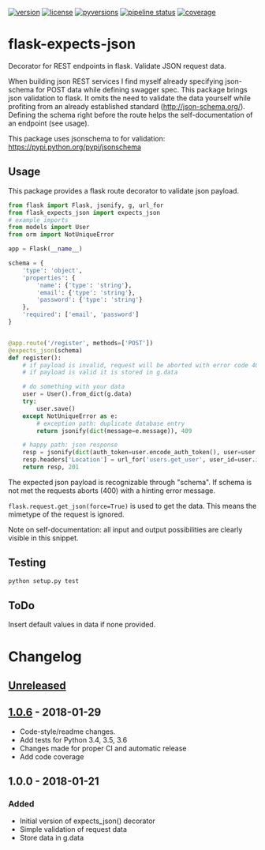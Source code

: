 [![version](https://img.shields.io/pypi/v/flask-expects-json.svg)](https://pypi.python.org/pypi/flask-expects-json)
[![license](https://img.shields.io/pypi/l/flask-expects-json.svg)](https://pypi.python.org/pypi/flask-expects-json)
[![pyversions](https://img.shields.io/pypi/pyversions/flask-expects-json.svg)](https://pypi.python.org/pypi/flask-expects-json)
[![pipeline status](https://travis-ci.org/Fischerfredl/flask-expects-json.svg?branch=master)](https://travis-ci.org/Fischerfredl/flask-expects-json)
[![coverage](https://img.shields.io/codecov/c/github/fischerfredl/flask-expects-json.svg)](https://codecov.io/gh/Fischerfredl/flask-expects-json)

# flask-expects-json

Decorator for REST endpoints in flask. Validate JSON request data.

When building json REST services I find myself already specifying json-schema for POST data while defining swagger spec. This package brings json validation to flask. It omits the need to validate the data yourself while profiting from an already established standard (http://json-schema.org/). Defining the schema right before the route helps the self-documentation of an endpoint (see usage).


This package uses jsonschema to for validation: https://pypi.python.org/pypi/jsonschema

## Usage

This package provides a flask route decorator to validate json payload.

```python
from flask import Flask, jsonify, g, url_for
from flask_expects_json import expects_json
# example imports
from models import User
from orm import NotUniqueError

app = Flask(__name__)

schema = {
    'type': 'object',
    'properties': {
        'name': {'type': 'string'},
        'email': {'type': 'string'},
        'password': {'type': 'string'}
    },
    'required': ['email', 'password']
}


@app.route('/register', methods=['POST'])
@expects_json(schema)
def register():
    # if payload is invalid, request will be aborted with error code 400
    # if payload is valid it is stored in g.data

    # do something with your data
    user = User().from_dict(g.data)
    try:
        user.save()
    except NotUniqueError as e:
        # exception path: duplicate database entry
        return jsonify(dict(message=e.message)), 409

    # happy path: json response
    resp = jsonify(dict(auth_token=user.encode_auth_token(), user=user.to_dict()})
    resp.headers['Location'] = url_for('users.get_user', user_id=user.id)
    return resp, 201
```

The expected json payload is recognizable through "schema". If schema is not met the requests aborts (400) with a hinting error message.

```flask.request.get_json(force=True)``` is used to get the data. This means the mimetype of the request is ignored.

Note on self-documentation: all input and output possibilities are clearly visible in this snippet. 

## Testing

```python
python setup.py test
```

## ToDo
Insert default values in data if none provided.

# Changelog

## [Unreleased]

## [1.0.6] - 2018-01-29
- Code-style/readme changes. 
- Add tests for Python 3.4, 3.5, 3.6
- Changes made for proper CI and automatic release
- Add code coverage

## 1.0.0 - 2018-01-21
### Added
- Initial version of expects_json() decorator
- Simple validation of request data
- Store data in g.data

[Unreleased]: https://github.com/fischerfredl/flask-expects-json/compare/1.0.6...HEAD
[1.0.6]: https://github.com/fischerfredl/flask-expects-json/compare/1.0.0...1.0.6

